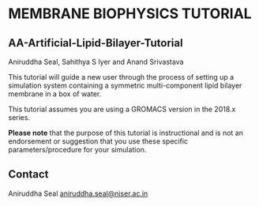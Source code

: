 # MEMBRANE BIOPHYSICS TUTORIAL
## AA-Artificial-Lipid-Bilayer-Tutorial
Aniruddha Seal, Sahithya S Iyer and Anand Srivastava

This tutorial will guide a new user through the process of setting up a simulation system
containing a symmetric multi-component lipid bilayer membrane in a box of water.

This tutorial assumes you are using a GROMACS version in the 2018.x series.

**Please note** that the purpose of this tutorial is instructional and is not an endorsement
or suggestion that you use these specific parameters/procedure for your simulation.

## Contact
Aniruddha Seal [aniruddha.seal@niser.ac.in](mailto:aniruddha.seal@niser.ac.in)
